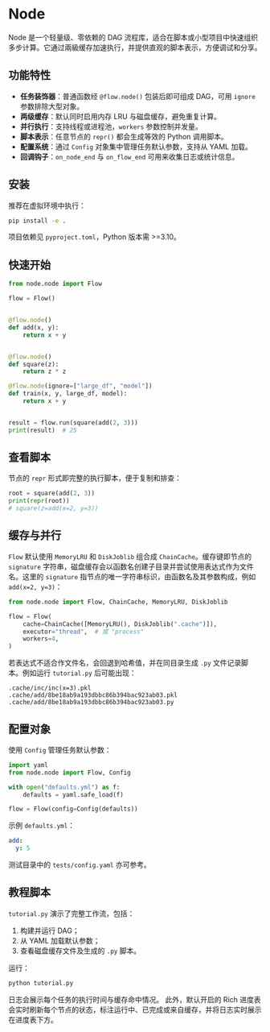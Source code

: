 # Node

Node 是一个轻量级、零依赖的 DAG 流程库，适合在脚本或小型项目中快速组织多步计算。它通过兩級缓存加速执行，并提供直观的脚本表示，方便调试和分享。

## 功能特性

- **任务装饰器**：普通函数经 `@flow.node()` 包装后即可组成 DAG，可用 `ignore` 参数排除大型对象。
- **两级缓存**：默认同时启用内存 LRU 与磁盘缓存，避免重复计算。
- **并行执行**：支持线程或进程池，`workers` 参数控制并发量。
- **脚本表示**：任意节点的 `repr()` 都会生成等效的 Python 调用脚本。
- **配置系统**：通过 `Config` 对象集中管理任务默认参数，支持从 YAML 加载。
- **回调钩子**：`on_node_end` 与 `on_flow_end` 可用来收集日志或统计信息。

## 安装

推荐在虚拟环境中执行：

```bash
pip install -e .
```

项目依赖见 `pyproject.toml`，Python 版本需 >=3.10。

## 快速开始

```python
from node.node import Flow

flow = Flow()


@flow.node()
def add(x, y):
    return x + y


@flow.node()
def square(z):
    return z * z

@flow.node(ignore=["large_df", "model"])
def train(x, y, large_df, model):
    return x + y


result = flow.run(square(add(2, 3)))
print(result)  # 25
```

## 查看脚本

节点的 `repr` 形式即完整的执行脚本，便于复制和排查：

```python
root = square(add(2, 3))
print(repr(root))
# square(z=add(x=2, y=3))
```

## 缓存与并行

`Flow` 默认使用 `MemoryLRU` 和 `DiskJoblib` 组合成 `ChainCache`。缓存键即节点的 `signature` 字符串，磁盘缓存会以函数名创建子目录并尝试使用表达式作为文件名。这里的 `signature` 指节点的唯一字符串标识，由函数名及其参数构成，例如 `add(x=2, y=3)`：

```python
from node.node import Flow, ChainCache, MemoryLRU, DiskJoblib

flow = Flow(
    cache=ChainCache([MemoryLRU(), DiskJoblib(".cache")]),
    executor="thread",  # 或 "process"
    workers=4,
)
```

若表达式不适合作文件名，会回退到哈希值，并在同目录生成 `.py` 文件记录脚本。例如运行 `tutorial.py` 后可能出现：

```
.cache/inc/inc(x=3).pkl
.cache/add/8be18ab9a193dbbc86b394bac923ab03.pkl
.cache/add/8be18ab9a193dbbc86b394bac923ab03.py
```

## 配置对象

使用 `Config` 管理任务默认参数：

```python
import yaml
from node.node import Flow, Config

with open("defaults.yml") as f:
    defaults = yaml.safe_load(f)

flow = Flow(config=Config(defaults))
```

示例 `defaults.yml`：

```yaml
add:
  y: 5
```

测试目录中的 `tests/config.yaml` 亦可参考。

## 教程脚本

`tutorial.py` 演示了完整工作流，包括：

1. 构建并运行 DAG；
2. 从 YAML 加载默认参数；
3. 查看磁盘缓存文件及生成的 `.py` 脚本。

运行：

```bash
python tutorial.py
```

日志会展示每个任务的执行时间与缓存命中情况。
此外，默认开启的 Rich 进度表会实时刷新每个节点的状态，标注运行中、已完成或来自缓存，并将日志实时展示在进度表下方。


